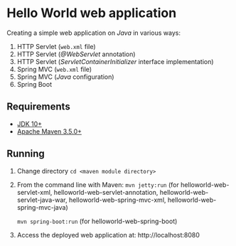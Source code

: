 # Hello World web application

Creating a simple web application on *Java* in various ways:

1. HTTP Servlet (`web.xml` file)
1. HTTP Servlet (*@WebServlet* annotation)
1. HTTP Servlet (*ServletContainerInitializer* interface implementation)
1. Spring MVC (`web.xml` file)
1. Spring MVC (*Java* configuration)
1. Spring Boot

## Requirements

* [JDK 10+](http://www.oracle.com/technetwork/java/javase/downloads/index.html)
* [Apache Maven 3.5.0+](https://maven.apache.org/download.cgi)

## Running

1. Change directory
    `cd <maven module directory>`

1. From the command line with Maven:
    `mvn jetty:run`
    (for helloworld-web-servlet-xml, helloworld-web-servlet-annotation, helloworld-web-servlet-java-war, helloworld-web-spring-mvc-xml, helloworld-web-spring-mvc-java)

    `mvn spring-boot:run`
    (for helloworld-web-spring-boot)

1. Access the deployed web application at: http://localhost:8080